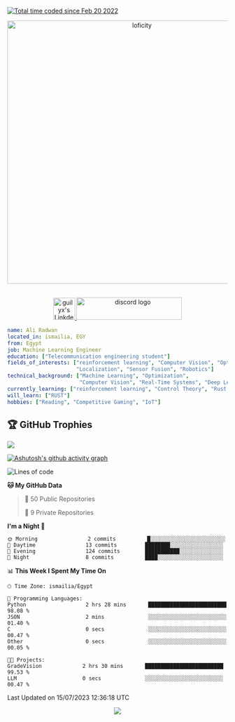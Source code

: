 <a href="https://wakatime.com/@4995feca-55c0-4abe-a4ea-8e01489936d0"><img src="https://wakatime.com/badge/user/4995feca-55c0-4abe-a4ea-8e01489936d0.svg" alt="Total time coded since Feb 20 2022" /></a>


<p align="center">
<img alt="loficity" width="600px" src="https://github.com/HyunCafe/HyunCafe/raw/main/assests/loficity.gif"</img>
</p>

<p align="center">
<br/>
<a href="https://www.linkedin.com/in/ali-m-radwan/">
  <img alt="guilyx's LinkdeIN" width="50px" src="https://user-images.githubusercontent.com/43545812/144035037-0f415fc7-9f96-4517-a370-ccc6e78a714b.png" />
</a>
<a href="https://www.discordapp.com/users/500031099318304780" target="_blank">
    <img src="https://raw.githubusercontent.com/maurodesouza/profile-readme-generator/master/src/assets/icons/social/discord/default.svg" width="241" height="51" alt="discord logo"  />
  </a>
<br>
</p>

```yaml
name: Ali Radwan
located_in: ismailia, EGY
from: Egypt
job: Machine Learning Engineer
education: ["Telecommunication engineering student"]
fields_of_interests: ["reinforcement learning", "Computer Vision", "Optimizationz", "SLAM", 
                      "Localization", "Sensor Fusion", "Robotics"]
technical_background: ["Machine Learning", "Optimization", 
                       "Computer Vision", "Real-Time Systems", "Deep Learning", "Image Classification", "Neural Networks", "Block Chains"]
currently_learning: ["reinforcement learning", "Control Theory", "Rust Lang", "Quantization"]
will_learn: ["RUST"]
hobbies: ["Reading", "Competitive Gaming", "IoT"]
```
## 🏆 GitHub Trophies
![](https://github-profile-trophy.vercel.app/?username=AliMostafaRadwan&theme=radical&no-frame=false&no-bg=false&margin-w=4)



[![Ashutosh's github activity graph](https://github-readme-activity-graph.vercel.app/graph?username=AliMostafaRadwan&theme=github-compact)](https://github.com/ashutosh00710/github-readme-activity-graph)

<!--START_SECTION:waka-->

![Lines of code](https://img.shields.io/badge/From%20Hello%20World%20I've%20Written-774016%20lines%20of%20code-blue)

**🐱 My GitHub Data** 


 > 
> 📜 50 Public Repositories 
 > 
> 🔑 9 Private Repositories 
 > 
**I'm a Night 🦉** 

```text
🌞 Morning                2 commits          █░░░░░░░░░░░░░░░░░░░░░░░░   
🌆 Daytime                13 commits         ████████░░░░░░░░░░░░░░░░░   
🌃 Evening                124 commits        ███████████░░░░░░░░░░░░░░   
🌙 Night                  8 commits          ████░░░░░░░░░░░░░░░░░░░░░  
```


📊 **This Week I Spent My Time On** 

```text
🕑︎ Time Zone: ismailia/Egypt

💬 Programming Languages: 
Python                   2 hrs 28 mins       █████████████████████████   98.08 % 
JSON                     2 mins              ░░░░░░░░░░░░░░░░░░░░░░░░░   01.40 % 
C                        0 secs              ░░░░░░░░░░░░░░░░░░░░░░░░░   00.47 % 
Other                    0 secs              ░░░░░░░░░░░░░░░░░░░░░░░░░   00.05 % 

🐱‍💻 Projects: 
GradeVision             2 hrs 30 mins       █████████████████████████   99.53 % 
LLM                     0 secs              ░░░░░░░░░░░░░░░░░░░░░░░░░   00.47 % 
```


 Last Updated on 15/07/2023 12:36:18 UTC
<!--END_SECTION:waka-->

<!--START_SECTION:waka-simple-->



<!--END_SECTION:waka-simple-->

<p align="center">
  <img src="https://capsule-render.vercel.app/api?type=waving&color=gradient&height=60&section=footer"/>
</p>
